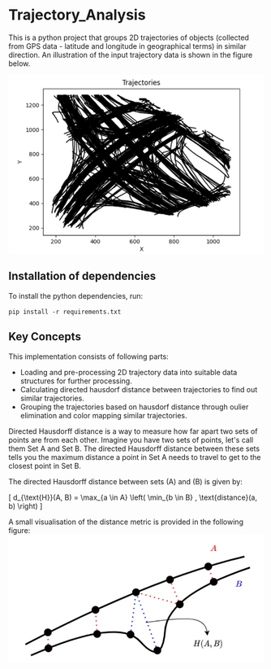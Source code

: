 # Trajectory_Analysis
This is a python project that groups 2D trajectories of objects (collected from GPS data - latitude and longitude in geographical terms) in similar direction. An illustration of the input trajectory data is shown in the figure below.

![Project Screenshot](Trajectory_data.png)

## Installation of dependencies

To install the python dependencies, run:

```shell
pip install -r requirements.txt
```


## Key Concepts

This implementation consists of following parts:
- Loading and pre-processing 2D trajectory data into suitable data structures for further processing.
- Calculating directed hausdorf distance between trajectories to find out similar trajectories.
- Grouping the trajectories based on hausdorf distance through oulier elimination and color mapping similar trajectories.

Directed Hausdorff distance is a way to measure how far apart two sets of points are from each other. Imagine you have two sets of points, let's call them Set A and Set B. The directed Hausdorff distance between these sets tells you the maximum distance a point in Set A needs to travel to get to the closest point in Set B.

The directed Hausdorff distance between sets \(A\) and \(B\) is given by:

\[ d_{\text{H}}(A, B) = \max_{a \in A} \left( \min_{b \in B} \, \text{distance}(a, b) \right) \]

A small visualisation of the distance metric is provided in the following figure:
![Project Screenshot](Hausdorf_distance_visualisation.jpg)


